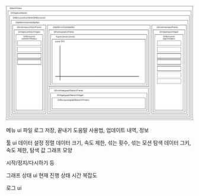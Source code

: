 ![img](./images/uml_window.png)

메뉴 ui
파일
	로그 저장, 끝내기
도움말
	사용법, 업데이트 내역, 정보



툴 ui
데이터 설정
	정렬
	데이터 크기, 속도 제한, 섞는 횟수, 섞는 모션
	탐색
	데이터 그키, 속도 제한, 탐색 값
그래프 모양

시작/정지/다시하기 등


그래프 상태 ui
현재 진행 상태
시간
복잡도

로그 ui
